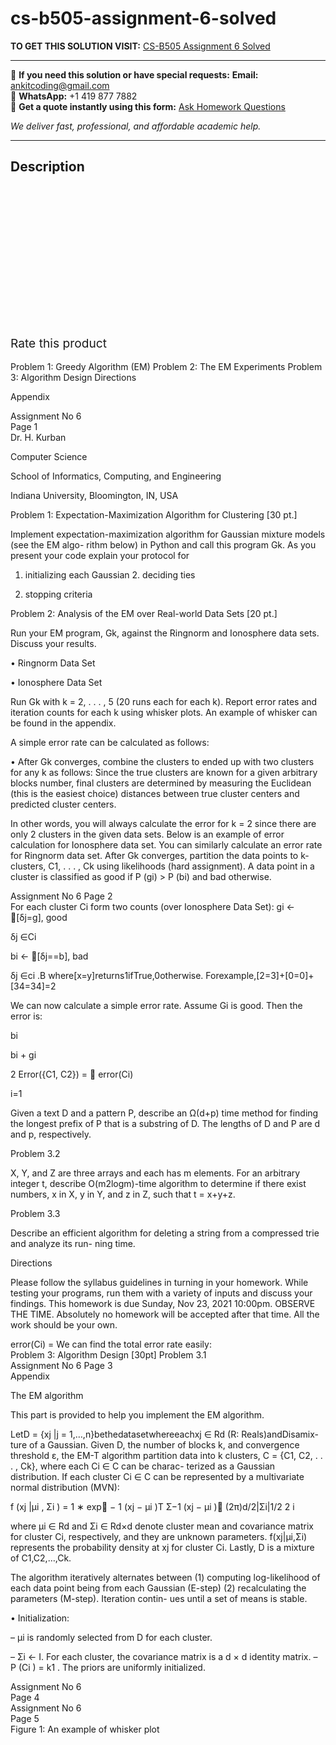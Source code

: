 # cs-b505-assignment-6-solved
**TO GET THIS SOLUTION VISIT:** [CS-B505 Assignment 6 Solved](https://www.ankitcodinghub.com/product/cs-b505-assignment-6-solved/)


---

📩 **If you need this solution or have special requests:** **Email:** ankitcoding@gmail.com  
📱 **WhatsApp:** +1 419 877 7882  
📄 **Get a quote instantly using this form:** [Ask Homework Questions](https://www.ankitcodinghub.com/services/ask-homework-questions/)

*We deliver fast, professional, and affordable academic help.*

---

<h2>Description</h2>



<div class="kk-star-ratings kksr-auto kksr-align-center kksr-valign-top" data-payload="{&quot;align&quot;:&quot;center&quot;,&quot;id&quot;:&quot;93084&quot;,&quot;slug&quot;:&quot;default&quot;,&quot;valign&quot;:&quot;top&quot;,&quot;ignore&quot;:&quot;&quot;,&quot;reference&quot;:&quot;auto&quot;,&quot;class&quot;:&quot;&quot;,&quot;count&quot;:&quot;0&quot;,&quot;legendonly&quot;:&quot;&quot;,&quot;readonly&quot;:&quot;&quot;,&quot;score&quot;:&quot;0&quot;,&quot;starsonly&quot;:&quot;&quot;,&quot;best&quot;:&quot;5&quot;,&quot;gap&quot;:&quot;4&quot;,&quot;greet&quot;:&quot;Rate this product&quot;,&quot;legend&quot;:&quot;0\/5 - (0 votes)&quot;,&quot;size&quot;:&quot;24&quot;,&quot;title&quot;:&quot;CS-B505 Assignment 6 Solved&quot;,&quot;width&quot;:&quot;0&quot;,&quot;_legend&quot;:&quot;{score}\/{best} - ({count} {votes})&quot;,&quot;font_factor&quot;:&quot;1.25&quot;}">

<div class="kksr-stars">

<div class="kksr-stars-inactive">
            <div class="kksr-star" data-star="1" style="padding-right: 4px">


<div class="kksr-icon" style="width: 24px; height: 24px;"></div>
        </div>
            <div class="kksr-star" data-star="2" style="padding-right: 4px">


<div class="kksr-icon" style="width: 24px; height: 24px;"></div>
        </div>
            <div class="kksr-star" data-star="3" style="padding-right: 4px">


<div class="kksr-icon" style="width: 24px; height: 24px;"></div>
        </div>
            <div class="kksr-star" data-star="4" style="padding-right: 4px">


<div class="kksr-icon" style="width: 24px; height: 24px;"></div>
        </div>
            <div class="kksr-star" data-star="5" style="padding-right: 4px">


<div class="kksr-icon" style="width: 24px; height: 24px;"></div>
        </div>
    </div>

<div class="kksr-stars-active" style="width: 0px;">
            <div class="kksr-star" style="padding-right: 4px">


<div class="kksr-icon" style="width: 24px; height: 24px;"></div>
        </div>
            <div class="kksr-star" style="padding-right: 4px">


<div class="kksr-icon" style="width: 24px; height: 24px;"></div>
        </div>
            <div class="kksr-star" style="padding-right: 4px">


<div class="kksr-icon" style="width: 24px; height: 24px;"></div>
        </div>
            <div class="kksr-star" style="padding-right: 4px">


<div class="kksr-icon" style="width: 24px; height: 24px;"></div>
        </div>
            <div class="kksr-star" style="padding-right: 4px">


<div class="kksr-icon" style="width: 24px; height: 24px;"></div>
        </div>
    </div>
</div>


<div class="kksr-legend" style="font-size: 19.2px;">
            <span class="kksr-muted">Rate this product</span>
    </div>
    </div>
<div class="page" title="Page 1">
<div class="layoutArea">
<div class="column"></div>
</div>
<div class="layoutArea">
<div class="column">
&nbsp;

</div>
</div>
<div class="layoutArea">
<div class="column">
Problem 1: Greedy Algorithm (EM) Problem 2: The EM Experiments Problem 3: Algorithm Design Directions

Appendix

</div>
</div>
<div class="layoutArea">
<div class="column">
Assignment No 6

</div>
<div class="column">
Page 1

</div>
</div>
<div class="layoutArea">
<div class="column">
Dr. H. Kurban

Computer Science

School of Informatics, Computing, and Engineering

Indiana University, Bloomington, IN, USA

</div>
</div>
</div>
<div class="page" title="Page 2">
<div class="layoutArea">
<div class="column">
Problem 1: Expectation-Maximization Algorithm for Clustering [30 pt.]

Implement expectation-maximization algorithm for Gaussian mixture models (see the EM algo- rithm below) in Python and call this program Gk. As you present your code explain your protocol for

1. initializing each Gaussian 2. deciding ties

3. stopping criteria

Problem 2: Analysis of the EM over Real-world Data Sets [20 pt.]

Run your EM program, Gk, against the Ringnorm and Ionosphere data sets. Discuss your results.

• Ringnorm Data Set

• Ionosphere Data Set

Run Gk with k = 2, . . . , 5 (20 runs each for each k). Report error rates and iteration counts for each k using whisker plots. An example of whisker can be found in the appendix.

A simple error rate can be calculated as follows:

• After Gk converges, combine the clusters to ended up with two clusters for any k as follows: Since the true clusters are known for a given arbitrary blocks number, final clusters are determined by measuring the Euclidean (this is the easiest choice) distances between true cluster centers and predicted cluster centers.

In other words, you will always calculate the error for k = 2 since there are only 2 clusters in the given data sets. Below is an example of error calculation for Ionosphere data set. You can similarly calculate an error rate for Ringnorm data set. After Gk converges, partition the data points to k-clusters, C1, . . . , Ck using likelihoods (hard assignment). A data point in a cluster is classified as good if P (gi) &gt; P (bi) and bad otherwise.

</div>
</div>
<div class="layoutArea">
<div class="column">
Assignment No 6 Page 2

</div>
</div>
</div>
<div class="page" title="Page 3">
<div class="layoutArea">
<div class="column">
For each cluster Ci form two counts (over Ionosphere Data Set): gi ← 􏰁[δj=g], good

δj ∈Ci

bi ← 􏰁[δj==b], bad

δj ∈ci .B where[x=y]returns1ifTrue,0otherwise. Forexample,[2=3]+[0=0]+[34=34]=2

We can now calculate a simple error rate. Assume Gi is good. Then the error is:

bi

bi + gi

2 Error({C1, C2}) = 􏰁 error(Ci)

i=1

Given a text D and a pattern P, describe an Ω(d+p) time method for finding the longest prefix of P that is a substring of D. The lengths of D and P are d and p, respectively.

Problem 3.2

X, Y, and Z are three arrays and each has m elements. For an arbitrary integer t, describe O(m2logm)-time algorithm to determine if there exist numbers, x in X, y in Y, and z in Z, such that t = x+y+z.

Problem 3.3

Describe an efficient algorithm for deleting a string from a compressed trie and analyze its run- ning time.

Directions

Please follow the syllabus guidelines in turning in your homework. While testing your programs, run them with a variety of inputs and discuss your findings. This homework is due Sunday, Nov 23, 2021 10:00pm. OBSERVE THE TIME. Absolutely no homework will be accepted after that time. All the work should be your own.

</div>
</div>
<div class="layoutArea">
<div class="column">
error(Ci) = We can find the total error rate easily:

</div>
</div>
<div class="layoutArea">
<div class="column">
Problem 3: Algorithm Design [30pt] Problem 3.1

</div>
</div>
<div class="layoutArea">
<div class="column">
Assignment No 6 Page 3

</div>
</div>
</div>
<div class="page" title="Page 4">
<div class="layoutArea">
<div class="column">
Appendix

The EM algorithm

This part is provided to help you implement the EM algorithm.

LetD = {xj |j = 1,…,n}bethedatasetwhereeachxj ∈ Rd (R: Reals)andDisamix- ture of a Gaussian. Given D, the number of blocks k, and convergence threshold ε, the EM-T algorithm partition data into k clusters, C = {C1, C2, . . . , Ck}, where each Ci ∈ C can be charac- terized as a Gaussian distribution. If each cluster Ci ∈ C can be represented by a multivariate normal distribution (MVN):

f (xj |μi , Σi ) = 1 ∗ exp􏰂 − 1 (xj − μi )T Σ−1 (xj − μi )􏰃 (2π)d/2|Σi|1/2 2 i

where μi ∈ Rd and Σi ∈ Rd×d denote cluster mean and covariance matrix for cluster Ci, respectively, and they are unknown parameters. f(xj|μi,Σi) represents the probability density at xj for cluster Ci. Lastly, D is a mixture of C1,C2,…,Ck.

The algorithm iteratively alternates between (1) computing log-likelihood of each data point being from each Gaussian (E-step) (2) recalculating the parameters (M-step). Iteration contin- ues until a set of means is stable.

• Initialization:

– μi is randomly selected from D for each cluster.

– Σi ← I. For each cluster, the covariance matrix is a d × d identity matrix. – P (Ci ) = k1 . The priors are uniformly initialized.

</div>
</div>
<div class="layoutArea">
<div class="column">
Assignment No 6

</div>
<div class="column">
Page 4

</div>
</div>
</div>
<div class="page" title="Page 5">
<div class="layoutArea">
<div class="column">
Assignment No 6

</div>
<div class="column">
Page 5

</div>
</div>
<div class="layoutArea">
<div class="column">
Figure 1: An example of whisker plot

</div>
</div>
</div>
